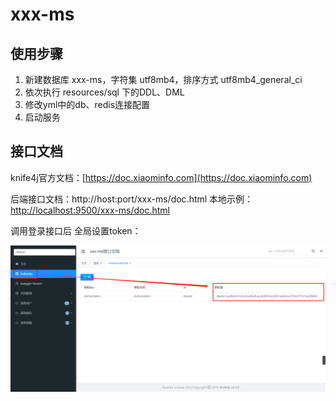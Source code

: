 # xxx-ms

## 使用步骤
1. 新建数据库 xxx-ms，字符集 utf8mb4，排序方式 utf8mb4_general_ci
2. 依次执行 resources/sql 下的DDL、DML
3. 修改yml中的db、redis连接配置
4. 启动服务

## 接口文档
knife4j官方文档：[https://doc.xiaominfo.com](https://doc.xiaominfo.com)

后端接口文档：http://host:port/xxx-ms/doc.html
本地示例：[http://localhost:9500/xxx-ms/doc.html](http://localhost:9500/xxx-ms/doc.html)

调用登录接口后 全局设置token：

![api文档token配置](https://github.com/chy1984/ms-template/blob/master/document/image/api-document-token.png)
